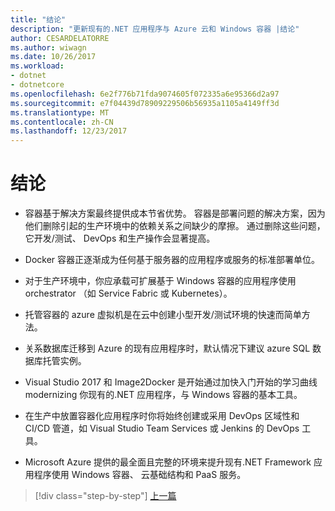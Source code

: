 ```yaml
---
title: "结论"
description: "更新现有的.NET 应用程序与 Azure 云和 Windows 容器 |结论"
author: CESARDELATORRE
ms.author: wiwagn
ms.date: 10/26/2017
ms.workload:
- dotnet
- dotnetcore
ms.openlocfilehash: 6e2f776b71fda9074605f072335a6e95366d2a97
ms.sourcegitcommit: e7f04439d78909229506b56935a1105a4149ff3d
ms.translationtype: MT
ms.contentlocale: zh-CN
ms.lasthandoff: 12/23/2017
---
```

# <a name="conclusions"></a>结论

-   容器基于解决方案最终提供成本节省优势。 容器是部署问题的解决方案，因为他们删除引起的生产环境中的依赖关系之间缺少的摩擦。 通过删除这些问题，它开发/测试、 DevOps 和生产操作会显著提高。

-   Docker 容器正逐渐成为任何基于服务器的应用程序或服务的标准部署单位。

-   对于生产环境中，你应承载可扩展基于 Windows 容器的应用程序使用 orchestrator （如 Service Fabric 或 Kubernetes）。

-   托管容器的 azure 虚拟机是在云中创建小型开发/测试环境的快速而简单方法。

-   关系数据库迁移到 Azure 的现有应用程序时，默认情况下建议 azure SQL 数据库托管实例。

-   Visual Studio 2017 和 Image2Docker 是开始通过加快入门开始的学习曲线 modernizing 你现有的.NET 应用程序，与 Windows 容器的基本工具。

-   在生产中放置容器化应用程序时你将始终创建或采用 DevOps 区域性和 CI/CD 管道，如 Visual Studio Team Services 或 Jenkins 的 DevOps 工具。

-   Microsoft Azure 提供的最全面且完整的环境来提升现有.NET Framework 应用程序使用 Windows 容器、 云基础结构和 PaaS 服务。

>[!div class="step-by-step"]
[上一篇](walkthroughs-technical-get-started-overview.md)